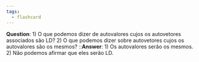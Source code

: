 ```yaml
---
tags:
  - flashcard
---
```

**Question**: 1) O que podemos dizer de autovalores cujos os autovetores associados são LD? 2) O que podemos dizer sobre autovetores cujos os autovalores são os mesmos?   ::**Answer**: 1) Os autovalores serão os mesmos. 2) Não podemos afirmar que eles serão LD.
<!--SR:!2024-05-25,3,250-->